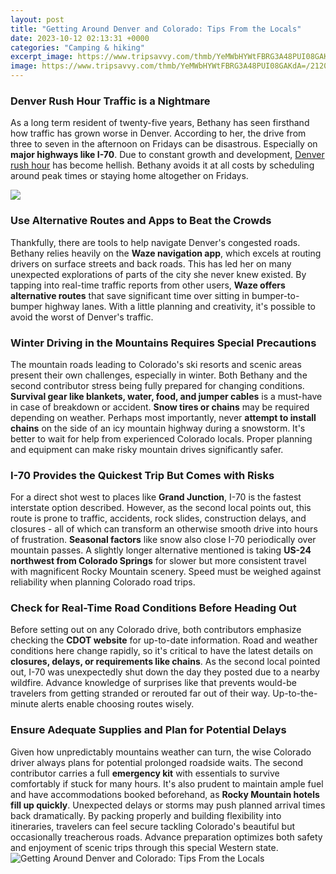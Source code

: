 ```yaml
---
layout: post
title: "Getting Around Denver and Colorado: Tips From the Locals"
date: 2023-10-12 02:13:31 +0000
categories: "Camping & hiking"
excerpt_image: https://www.tripsavvy.com/thmb/YeMWbHYWtFBRG3A48PUI08GAKdA=/2120x1415/filters:fill(auto,1)/PublictransportationinDenverColorado-5bfd976e46e0fb00269e3221.jpg
image: https://www.tripsavvy.com/thmb/YeMWbHYWtFBRG3A48PUI08GAKdA=/2120x1415/filters:fill(auto,1)/PublictransportationinDenverColorado-5bfd976e46e0fb00269e3221.jpg
---
```


### Denver Rush Hour Traffic is a Nightmare
As a long term resident of twenty-five years, Bethany has seen firsthand how traffic has grown worse in Denver. According to her, the drive from three to seven in the afternoon on Fridays can be disastrous. Especially on **major highways like I-70**. Due to constant growth and development, [Denver rush hour](https://lesvoyages.github.io/2023-10-28-comment-l-agitation-xe0-hong-kong-renforce-le-nationalisme-en-chine/) has become hellish. Bethany avoids it at all costs by scheduling around peak times or staying home altogether on Fridays. 

![](https://i.pinimg.com/originals/e6/1f/81/e61f817798050780e50567e75309aa7e.png)
### Use Alternative Routes and Apps to Beat the Crowds 
Thankfully, there are tools to help navigate Denver's congested roads. Bethany relies heavily on the **Waze navigation app**, which excels at routing drivers on surface streets and back roads. This has led her on many unexpected explorations of parts of the city she never knew existed. By tapping into real-time traffic reports from other users, **Waze offers alternative routes** that save significant time over sitting in bumper-to-bumper highway lanes. With a little planning and creativity, it's possible to avoid the worst of Denver's traffic.
### Winter Driving in the Mountains Requires Special Precautions
The mountain roads leading to Colorado's ski resorts and scenic areas present their own challenges, especially in winter. Both Bethany and the second contributor stress being fully prepared for changing conditions. **Survival gear like blankets, water, food, and jumper cables** is a must-have in case of breakdown or accident. **Snow tires or chains** may be required depending on weather. Perhaps most importantly, never **attempt to install chains** on the side of an icy mountain highway during a snowstorm. It's better to wait for help from experienced Colorado locals. Proper planning and equipment can make risky mountain drives significantly safer.
### I-70 Provides the Quickest Trip But Comes with Risks  
For a direct shot west to places like **Grand Junction**, I-70 is the fastest interstate option described. However, as the second local points out, this route is prone to traffic, accidents, rock slides, construction delays, and closures - all of which can transform an otherwise smooth drive into hours of frustration. **Seasonal factors** like snow also close I-70 periodically over mountain passes. A slightly longer alternative mentioned is taking **US-24 northwest from Colorado Springs** for slower but more consistent travel with magnificent Rocky Mountain scenery. Speed must be weighed against reliability when planning Colorado road trips.
### Check for Real-Time Road Conditions Before Heading Out
Before setting out on any Colorado drive, both contributors emphasize checking the **CDOT website** for up-to-date information. Road and weather conditions here change rapidly, so it's critical to have the latest details on **closures, delays, or requirements like chains**. As the second local pointed out, I-70 was unexpectedly shut down the day they posted due to a nearby wildfire. Advance knowledge of surprises like that prevents would-be travelers from getting stranded or rerouted far out of their way. Up-to-the-minute alerts enable choosing routes wisely.
### Ensure Adequate Supplies and Plan for Potential Delays  
Given how unpredictably mountains weather can turn, the wise Colorado driver always plans for potential prolonged roadside waits. The second contributor carries a full **emergency kit** with essentials to survive comfortably if stuck for many hours. It's also prudent to maintain ample fuel and have accommodations booked beforehand, as **Rocky Mountain hotels fill up quickly**. Unexpected delays or storms may push planned arrival times back dramatically. By packing properly and building flexibility into itineraries, travelers can feel secure tackling Colorado's beautiful but occasionally treacherous roads. Advance preparation optimizes both safety and enjoyment of scenic trips through this special Western state.
![Getting Around Denver and Colorado: Tips From the Locals](https://www.tripsavvy.com/thmb/YeMWbHYWtFBRG3A48PUI08GAKdA=/2120x1415/filters:fill(auto,1)/PublictransportationinDenverColorado-5bfd976e46e0fb00269e3221.jpg)